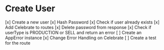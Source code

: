 # Create User

[x] Create a new user
[x] Hash Password
[x] Check if user already exists
[x] Add Celebrate to routes
[x] Delete password from response
[x] Check if userType is PRODUCTION or SELL and return an error
[ ] Create an AppError instance
[x] Change Error Handling on Celebrate
[ ] Create a test for the route
